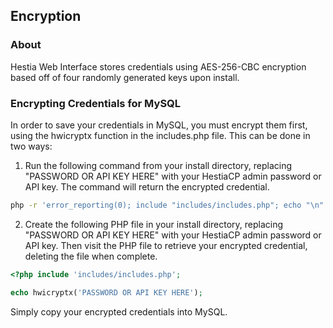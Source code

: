 ## Encryption

### About
Hestia Web Interface stores credentials using AES-256-CBC encryption based off of four randomly generated keys upon install.

### Encrypting Credentials for MySQL

In order to save your credentials in MySQL, you must encrypt them first, using the hwicryptx function in the includes.php file.
This can be done in two ways:
1. Run the following command from your install directory, replacing "PASSWORD OR API KEY HERE" with your HestiaCP admin password or API key. The command will return the encrypted credential.
```bash
php -r 'error_reporting(0); include "includes/includes.php"; echo "\n".hwicryptx("PASSWORD OR API KEY HERE")."\n\n";'
```
2. Create the following PHP file in your install directory, replacing "PASSWORD OR API KEY HERE" with your HestiaCP admin password or API key. Then visit the PHP file to retrieve your encrypted credential, deleting the file when complete.
```php
<?php include 'includes/includes.php';

echo hwicryptx('PASSWORD OR API KEY HERE');
```

Simply copy your encrypted credentials into MySQL.
